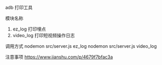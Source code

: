 adb 打印工具

模块名称
1. ez_log 打印埋点
2. video_log 打印短视频操作日志


调用方式
nodemon src/server.js ez_log
nodemon src/server.js video_log

注意事项
https://www.jianshu.com/p/4679f7bfac3a

